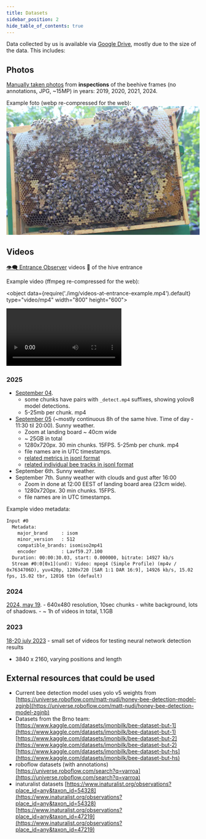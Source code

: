 ```yaml
---
title: Datasets
sidebar_position: 2
hide_table_of_contents: true
---
```

Data collected by us is available via [Google Drive](https://drive.google.com/drive/folders/105PmxDKFUR6NCPLHBkXGdkfcZwWf9ABI?usp=drive_link), mostly due to the size of the data. 
This includes:

## Photos
[Manually taken photos](https://drive.google.com/drive/folders/1exDMgrv8fPcysB4dLQIs-ru7QNW0UPxN?usp=drive_link) from **inspections** of the beehive frames (no annotations, JPG, ~15MP) in years: 2019, 2020, 2021, 2024. 

Example foto (webp re-compressed for the web):
![](img/IMG_4376.webp)

## Videos
[👁️‍🗨️ Entrance Observer](/about/products/beehive_camera/) videos 🎥 of the hive entrance

Example video (ffmpeg re-compressed for the web):

<object data={require('./img/videos-at-entrance-example.mp4').default} type="video/mp4" width="800" height="600"></object>

![](img/videos-at-entrance-example.mp4)
### 2025
- [September 04](https://drive.google.com/drive/folders/1BY7RrQdQI-6iaSzx4-CVES0kwVlpzX2u?usp=drive_link). 
	- some chunks have pairs with `_detect.mp4` suffixes, showing yolov8 model detections.
	- 5-25mb per chunk. mp4
- [September 05](https://drive.google.com/drive/folders/12oV370f8HqrZsuXUU9mLWeT9NAs8HcO2?usp=drive_link) (~mostly continuous 8h of the same hive. Time of day - 11:30  til 20:00). Sunny weather.
	- Zoom at landing board ~ 40cm wide
	- ~ 25GB in total
	- 1280x720px. 30 min chunks. 15FPS. 5-25mb per chunk. mp4
	- file names are in UTC timestamps.
	- [related metrics in jsonl format](https://drive.google.com/file/d/18b2aKTxrS1K9YpQciDybXwDlNYuEE4yh/view?usp=drive_link)
	- [related individual bee tracks in jsonl format](https://drive.google.com/file/d/1J6I2KOeUa4dns7OmXidvc6Oqc0VF2goC/view?usp=drive_link)
- September 6th. Sunny weather.
- September 7th. Sunny weather with clouds and gust after 16:00
	- Zoom in done at 12:00 EEST of landing board area (23cm wide). 
	- 1280x720px. 30 min chunks. 15FPS.  
	- file names are in UTC timestamps.

Example video metadata:
```
Input #0
  Metadata:
    major_brand     : isom
    minor_version   : 512
    compatible_brands: isomiso2mp41
    encoder         : Lavf59.27.100
  Duration: 00:00:30.03, start: 0.000000, bitrate: 14927 kb/s
  Stream #0:0[0x1](und): Video: mpeg4 (Simple Profile) (mp4v / 0x7634706D), yuv420p, 1280x720 [SAR 1:1 DAR 16:9], 14926 kb/s, 15.02 fps, 15.02 tbr, 12016 tbn (default)
```

### 2024
[2024, may 19](https://drive.google.com/drive/folders/1bD9uFYu0c2Y4NfKOqTwB-NGl1ZIwEyI1?usp=drive_link). 
	- 640x480 resolution, 10sec chunks
	- white background, lots of shadows.
	- ~ 1h of videos in total, 1.1GB

### 2023
[18-20 july 2023](https://drive.google.com/drive/folders/1qBWlhLSE0Q4B7cw3E0reS8a0RNKdkSI8?usp=drive_link) - small set of videos for testing neural network detection results
- 3840 x 2160, varying positions and length

## External resources that could be used

- Current bee detection model uses yolo v5 weights from [https://universe.roboflow.com/matt-nudi/honey-bee-detection-model-zgjnb](https://universe.roboflow.com/matt-nudi/honey-bee-detection-model-zgjnb)
- Datasets from the Brno team: [https://www.kaggle.com/datasets/imonbilk/bee-dataset-but-1](https://www.kaggle.com/datasets/imonbilk/bee-dataset-but-1) [https://www.kaggle.com/datasets/imonbilk/bee-dataset-but-2](https://www.kaggle.com/datasets/imonbilk/bee-dataset-but-2) [https://www.kaggle.com/datasets/imonbilk/bee-dataset-but-hs](https://www.kaggle.com/datasets/imonbilk/bee-dataset-but-hs)
- roboflow datasets (with annotations) [https://universe.roboflow.com/search?q=varroa](https://universe.roboflow.com/search?q=varroa)
- inaturalist datasets [https://www.inaturalist.org/observations?place_id=any&taxon_id=54328](https://www.inaturalist.org/observations?place_id=any&taxon_id=54328) [https://www.inaturalist.org/observations?place_id=any&taxon_id=47219](https://www.inaturalist.org/observations?place_id=any&taxon_id=47219)

